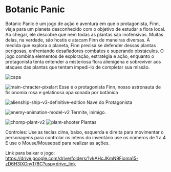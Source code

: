 # Botanic Panic

 Botanic Panic é um jogo de ação e aventura em que o protagonista, Finn, viaja para um planeta desconhecido com o objetivo de estudar a flora local.  Ao chegar, ele descobre que nem todas as plantas são inofensivas. Muitas delas, na verdade, são hostis e atacam Finn de maneiras diversas. À medida que explora o planeta, Finn precisa se defender dessas plantas perigosas, enfrentando desafiadores combates e superando obstáculos.
O jogo combina elementos de exploração, estratégia e ação, enquanto o protagonista tenta entender a misteriosa flora alienígena e sobreviver aos ataques das plantas que tentam impedi-lo de completar sua missão.

![capa](https://github.com/user-attachments/assets/a554acb2-2bee-455f-9a1b-a21b4a4cc8b1)

![main-chracter-pixelart](https://github.com/user-attachments/assets/a345161e-8c63-470b-9345-18ec4aab1797)
Esse é o protagonista Finn, nosso astronauta de fisionomia rosa e gelatinosa apaixonada por botânica

![alienship-ship-v3-definitive-edition](https://github.com/user-attachments/assets/765ae716-5980-498d-b291-a5418968b3cd)
Nave do Protagonista

![enemy-animation-model-v2](https://github.com/user-attachments/assets/ffb9b31b-dfcf-41ba-855e-a209dacff773)
Termite, inimigo.

![chomp-plant-v2](https://github.com/user-attachments/assets/69aaca6c-baea-493f-a2dd-0bf773600109)
![plant-shooter](https://github.com/user-attachments/assets/6e7d5e8c-9dbe-42f3-8c9a-149aad7941a0)
Plantas

Controles:
Use as teclas cima, baixo, esquerda e direita para movimentar o personagens
para controlar os intens do inventário use os números de 1 a 4
E use o Mouse/Mousepad para realizar as ações.


Link para baixar o jogo:
https://drive.google.com/drive/folders/1vkAHcJKmN9Fioma15-zD6H3lXGny178C?usp=drive_link



